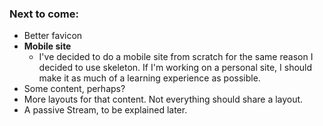 ### Next to come:
* Better favicon
* **Mobile site**
    - I've decided to do a mobile site from scratch for the same reason I decided to use skeleton. If I'm working on a personal site, I should make it as much of a learning experience as possible. 
* Some content, perhaps?
* More layouts for that content. Not everything should share a layout.
* A passive Stream, to be explained later.
